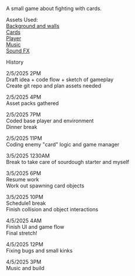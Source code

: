 A small game about fighting with cards.  
  
Assets Used:  
[Background and walls](https://exceptrea.itch.io/laboratory-tileset-revamped-lite)  
[Cards](https://treemolo.itch.io/card-decks)  
[Player](https://rvros.itch.io/animated-pixel-hero)  
[Music](https://assetstore.unity.com/packages/audio/music/lushvalleysound-fantasy-bgm-free-pack-vol-01-317527)  
[Sound FX](https://sfbgames.itch.io/chiptone)
  
History  
  
2/5/2025 2PM  
Draft idea + code flow + sketch of gameplay  
Create git repo and plan assets needed

2/5/2025 4PM  
Asset packs gathered

2/5/2025 7PM  
Coded base player and environment  
Dinner break

2/5/2025 11PM  
Coding enemy "card" logic and game manager  

3/5/2025 1230AM  
Break to take care of sourdough starter and myself  

3/5/2025 6PM  
Resume work  
Work out spawning card objects  

3/5/2025 10PM  
Schedule1 break  
Finish collision and object interactions  

4/5/2025 4AM  
Finish UI and game flow  
Final stretch!  

4/5/2025 12PM  
Fixing bugs and small kinks  

4/5/2025 3PM  
Music and build  

